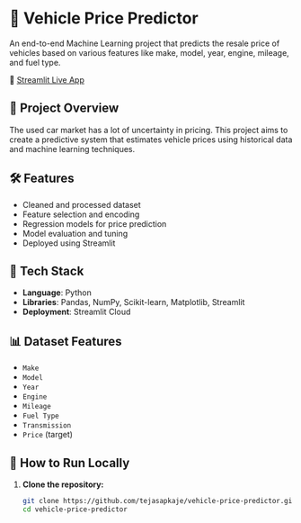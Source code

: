 # 🚗 Vehicle Price Predictor

An end-to-end Machine Learning project that predicts the resale price of vehicles based on various features like make, model, year, engine, mileage, and fuel type.

🔗 [Streamlit Live App](https://vehicle-price-predictor-jrznayzkobyftdlwhsxqqp.streamlit.app/)

## 📌 Project Overview

The used car market has a lot of uncertainty in pricing. This project aims to create a predictive system that estimates vehicle prices using historical data and machine learning techniques.

## 🛠️ Features
- Cleaned and processed dataset
- Feature selection and encoding
- Regression models for price prediction
- Model evaluation and tuning
- Deployed using Streamlit

## 🧠 Tech Stack
- **Language**: Python
- **Libraries**: Pandas, NumPy, Scikit-learn, Matplotlib, Streamlit
- **Deployment**: Streamlit Cloud

## 📊 Dataset Features
- `Make`
- `Model`
- `Year`
- `Engine`
- `Mileage`
- `Fuel Type`
- `Transmission`
- `Price` (target)

## 🚀 How to Run Locally

1. **Clone the repository:**
   ```bash
   git clone https://github.com/tejasapkaje/vehicle-price-predictor.git
   cd vehicle-price-predictor
